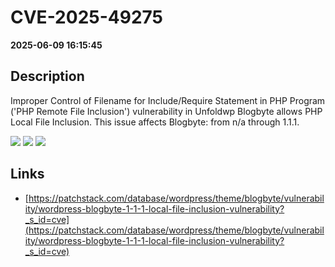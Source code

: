 # CVE-2025-49275

**2025-06-09 16:15:45**

## Description
Improper Control of Filename for Include/Require Statement in PHP Program ('PHP Remote File Inclusion') vulnerability in Unfoldwp Blogbyte allows PHP Local File Inclusion. This issue affects Blogbyte: from n/a through 1.1.1.

![](https://img.shields.io/static/v1?label=Score&message=8.1&color=red)
![](https://img.shields.io/static/v1?label=Severity&message=HIGH&color=red)
![](https://img.shields.io/static/v1?label=CWE&message=RFI&color=green)

## Links
- [https://patchstack.com/database/wordpress/theme/blogbyte/vulnerability/wordpress-blogbyte-1-1-1-local-file-inclusion-vulnerability?_s_id=cve](https://patchstack.com/database/wordpress/theme/blogbyte/vulnerability/wordpress-blogbyte-1-1-1-local-file-inclusion-vulnerability?_s_id=cve)
